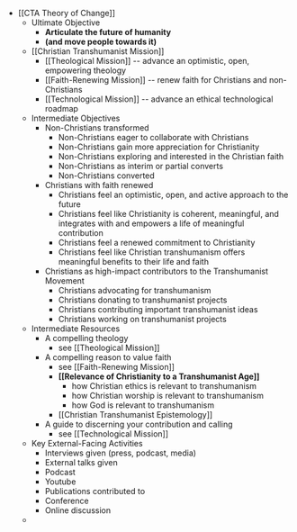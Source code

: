 - [[CTA Theory of Change]]
    - Ultimate Objective
        - **Articulate the future of humanity**
        - __(and move people towards it)__
    - [[Christian Transhumanist Mission]]
        - [[Theological Mission]] -- advance an optimistic, open, empowering theology
        - [[Faith-Renewing Mission]] -- renew faith for Christians and non-Christians
        - [[Technological Mission]] -- advance an ethical technological roadmap
    - Intermediate Objectives
        - Non-Christians transformed
            - Non-Christians eager to collaborate with Christians
            - Non-Christians gain more appreciation for Christianity
            - Non-Christians exploring and interested in the Christian faith
            - Non-Christians as interim or partial converts
            - Non-Christians converted
        - Christians with faith renewed
            - Christians feel an optimistic, open, and active approach to the future
            - Christians feel like Christianity is coherent, meaningful, and integrates with and empowers a life of meaningful contribution
            - Christians feel a renewed commitment to Christianity
            - Christians feel like Christian transhumanism offers meaningful benefits to their life and faith
        - Christians as high-impact contributors to the Transhumanist Movement
            - Christians advocating for transhumanism
            - Christians donating to transhumanist projects
            - Christians contributing important transhumanist ideas 
            - Christians working on transhumanist projects
    - Intermediate Resources
        - A compelling theology
            - see [[Theological Mission]]
        - A compelling reason to value faith
            - see [[Faith-Renewing Mission]] 
            - **[[Relevance of Christianity to a Transhumanist Age]]**
                - how Christian ethics is relevant to transhumanism
                - how Christian worship is relevant to transhumanism
                - how God is relevant to transhumanism
            - [[Christian Transhumanist Epistemology]]
        - A guide to discerning your contribution and calling
            - see [[Technological Mission]]
    - Key External-Facing Activities
        - Interviews given (press, podcast, media)
        - External talks given
        - Podcast
        - Youtube
        - Publications contributed to
        - Conference
        - Online discussion
    - 
